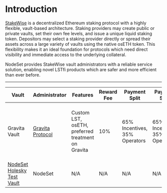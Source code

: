 # Introduction

[StakeWise](https://docs.stakewise.io/) is a decentralized Ethereum staking protocol with a highly flexible, vault-based architecture. Staking providers may create public or private vaults, set their own fee levels, and issue a unique liquid staking token. Depositors may select a staking provider directly or spread their assets across a large variety of vaults using the native osETH token. This flexibility makes it an ideal foundation for protocols which need direct visibility and immediate access to the underlying collateral.

NodeSet provides StakeWise vault administrators with a reliable service solution, enabling novel LSTfi products which are safer and more efficient than ever before.

***

<table><thead><tr><th>Vault</th><th>Administrator</th><th>Features</th><th>Reward Fee</th><th>Payment Split</th><th data-hidden>Payment Split</th><th data-hidden>Administrator</th><th data-hidden>Features</th><th data-hidden></th></tr></thead><tbody><tr><td>Gravita Vault</td><td><a href="http://gravitaprotocol.com">Gravita Protocol</a></td><td>Custom LST, osETH, preferred treatment on Gravita</td><td>10%</td><td>65% Incentives, 35% Operators</td><td>65% Incentives, 35% Operators</td><td>Gravita Protocol</td><td>Custom LST, osETH, 10% fees, preferred treatment on Gravita</td><td></td></tr><tr><td><a href="https://app.stakewise.io/vault/0x646f5285d195e08e309cf9a5adfdf68d6fcc51c4">NodeSet Holesky Test Vault</a></td><td>NodeSet</td><td>N/A</td><td>N/A</td><td>N/A</td><td>N/A</td><td>NodeSet</td><td>N/A</td><td></td></tr></tbody></table>

